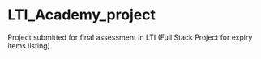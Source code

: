 # LTI_Academy_project
Project submitted for final assessment in LTI (Full Stack Project for expiry items listing)
